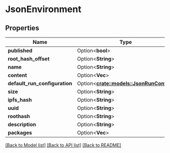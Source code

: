# JsonEnvironment

## Properties

Name | Type | Description | Notes
------------ | ------------- | ------------- | -------------
**published** | Option<**bool**> |  | [optional]
**root_hash_offset** | Option<**String**> |  | [optional]
**name** | Option<**String**> |  | [optional]
**content** | Option<**Vec<String>**> |  | [optional]
**default_run_configuration** | Option<[**crate::models::JsonRunConfig**](json_RunConfig.md)> |  | [optional]
**size** | Option<**String**> |  | [optional]
**ipfs_hash** | Option<**String**> |  | [optional]
**uuid** | Option<**String**> |  | [optional]
**roothash** | Option<**String**> |  | [optional]
**description** | Option<**String**> |  | [optional]
**packages** | Option<**Vec<String>**> |  | [optional]

[[Back to Model list]](../README.md#documentation-for-models) [[Back to API list]](../README.md#documentation-for-api-endpoints) [[Back to README]](../README.md)


